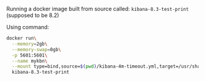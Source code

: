 Running a docker image built from source called: `kibana-8.3-test-print` (supposed to be 8.2)

Using command:

```sh
docker run\
  --memory=2gb\
  --memory-swap=0gb\
  -p 5601:5601\
  --name mykbn\
  --mount type=bind,source=$(pwd)/kibana-4m-timeout.yml,target=/usr/share/kibana/config/kibana.yml\
  kibana-8.3-test-print
```